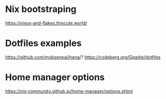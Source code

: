 # Nix bootstraping

https://nixos-and-flakes.thiscute.world/

# Dotfiles examples

https://github.com/mobsenpai/hana/?
https://codeberg.org/Gipphe/dotfiles

# Home manager options

https://nix-community.github.io/home-manager/options.xhtml
